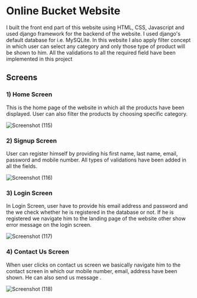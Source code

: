 
# Online Bucket Website

I built the front end part of this website using HTML, CSS, Javascript and used django framework for the backend of the website. I used django's default database for i.e. MySQLite. In this website I also apply filter concept in which user can select any category and only those type of product will be shown to him. All the validations to all the required field have been implemented in this project









## Screens

### 1) Home Screen
This is the home page of the website in which all the products have been displayed. User can also filter the products by choosing specific category.


![Screenshot (115)](https://user-images.githubusercontent.com/81456948/200883561-a2c5383b-900c-4487-982c-0dae802cdd62.png)


### 2) Signup Screen
User can register himself by providing his first name, last name, email, password and mobile number. All types of validations have been added in all the fields.

![Screenshot (116)](https://user-images.githubusercontent.com/81456948/200883708-7c6fda5f-1b24-4378-9fa5-3fd13f181fa0.png)


### 3) Login Screen 
In Login Screen, user have to provide his email address and password and the we check whether he is registered in the database or not. If he is registered we navigate him to the landing page of the website other show error message on the login screen.


![Screenshot (117)](https://user-images.githubusercontent.com/81456948/200883756-833c6b7d-4d83-488b-91fc-f5cc9f4a0de4.png)


### 4) Contact Us Screen
When user clicks on contact us screen we basically navigate him to the contact screen in which our mobile number, email, address have been shown. He can also send us message .


![Screenshot (118)](https://user-images.githubusercontent.com/81456948/200883824-bf87905e-7083-483e-a573-170ec0733f70.png)



